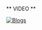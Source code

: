 

** VIDEO **

[![Blogs](https://img.youtube.com/vi/oe3hOEIzaIw/0.jpg)](https://www.youtube.com/watch?v=oe3hOEIzaIw)
